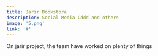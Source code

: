 ```yaml
---
title: Jarir Bookstore
description: Social Media Cddd and others
image: '5.png'
link: '#'
---
```

On jarir project, the team have worked on plenty of things